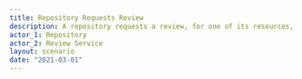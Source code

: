 ```yaml
---
title: Repository Requests Review
description: A repository requests a review, for one of its resources, from a trusted review service
actor_1: Repository
actor_2: Review Service
layout: scenario
date: "2021-03-01"
---
```


